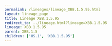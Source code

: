 ```yaml
---
permalink: /lineages/lineage_XBB.1.5.95.html
layout: lineage_page
title: Lineage XBB.1.5.95
redirect_to: ../lineage.html?lineage=XBB.1.5.95
lineage: XBB.1.5.95
parent: XBB.1.5
children: ['HS.1', 'XBB.1.5.95']
---
```


